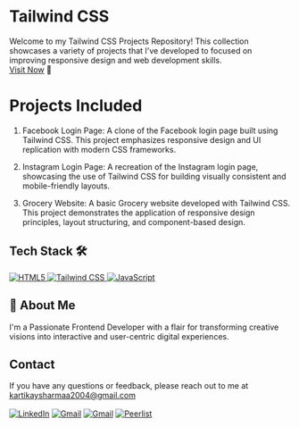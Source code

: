# Tailwind CSS
Welcome to my Tailwind CSS Projects Repository! This collection showcases a variety of projects that I've developed to focused on improving responsive design and web development skills.
<br>
<a href="#">Visit Now</a> 🚀

# Projects Included
1. Facebook Login Page:
A clone of the Facebook login page built using Tailwind CSS. This project emphasizes responsive design and UI replication with modern CSS frameworks.

2. Instagram Login Page:
A recreation of the Instagram login page, showcasing the use of Tailwind CSS for building visually consistent and mobile-friendly layouts.

3. Grocery Website:
A basic Grocery website developed with Tailwind CSS. This project demonstrates the application of responsive design principles, layout structuring, and component-based design.

## Tech Stack 🛠️

<a href="https://html.com/" target="_blank" rel="noreferrer">
    <img src="https://camo.githubusercontent.com/17196bacf60bcca3b4c79fafc838bd8458aa963163f2b78bed9871db69f28c5d/68747470733a2f2f696d672e736869656c64732e696f2f62616467652f68746d6c352532302d2532334533344632362e7376673f267374796c653d666f722d7468652d6261646765266c6f676f3d68746d6c35266c6f676f436f6c6f723d7768697465" alt="HTML5" />
  </a> <a href="https://tailwindcss.com/" target="_blank" rel="noreferrer">
    <img src="https://img.shields.io/badge/tailwindcss-%2338B2AC.svg?style=for-the-badge&logo=tailwind-css&logoColor=white" alt="Tailwind CSS" />
  </a>
<a href="https://developer.mozilla.org/en-US/docs/Web/JavaScript" target="_blank" rel="noreferrer">
    <img src="https://img.shields.io/badge/javascript-%23323330.svg?style=for-the-badge&logo=javascript&logoColor=%23F7DF1E" alt="JavaScript" />
  </a>

## 🚀 About Me
I'm a Passionate Frontend Developer with a flair for transforming creative visions into interactive and user-centric digital experiences.

## Contact
If you have any questions or feedback, please reach out to me at kartikaysharmaa2004@gmail.com
<p align="left">
<a href="https://www.linkedin.com/in/kartikay-sharma2004/" target="blank"><img align="center" src="https://camo.githubusercontent.com/29ba59dbf61686238096822c7de916a9b41c40bf362b70e7f2c609551ce8f656/68747470733a2f2f696d672e736869656c64732e696f2f62616467652f6c696e6b6564696e2d2532333030373742352e7376673f7374796c653d666f722d7468652d6261646765266c6f676f3d6c696e6b6564696e266c6f676f436f6c6f723d7768697465" alt="LinkedIn" /></a>
  <a href="mailto:kartikaysharmaa2004@gmail.com" target="blank"><img align="center" src="https://camo.githubusercontent.com/71a0f4bfcf1f2220e2b1c246ac2ee681c47ee914d1c1f0e27a0e6c9ac2e9f134/68747470733a2f2f696d672e736869656c64732e696f2f62616467652f476d61696c2d4431343833363f7374796c653d666f722d7468652d6261646765266c6f676f3d676d61696c266c6f676f436f6c6f723d7768697465" alt="Gmail" /></a>
  <a href="https://t.me/kartikay2004" target="blank"><img align="center" src="https://camo.githubusercontent.com/afaa74bcd8ebafeffb8c818bfa55e4b4923498b32ccbb1189fcc170fd43b490c/68747470733a2f2f696d672e736869656c64732e696f2f62616467652f54656c656772616d2d3243413545303f7374796c653d666f722d7468652d6261646765266c6f676f3d74656c656772616d266c6f676f436f6c6f723d7768697465" alt="Gmail" /></a>
<a href="https://peerlist.io/kartikaysharma" target="blank"><img align="center" src="https://github-readme-badge.peerlist.io/api/kartikay" alt="Peerlist"  /></a>
</p>
